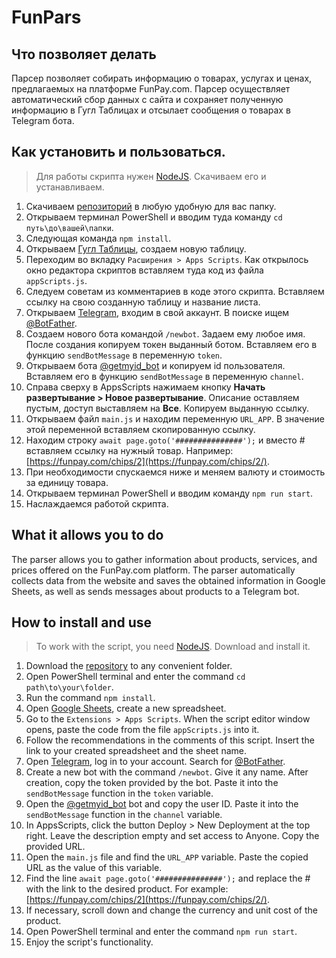 # FunPars

## Что позволяет делать
Парсер позволяет собирать информацию о товарах, услугах и ценах, предлагаемых на платформе FunPay.com. Парсер осуществляет автоматический сбор данных с сайта и сохраняет полученную информацию в Гугл Таблицах и отсылает сообщения о товарах в Telegram бота.

## Как установить и пользоваться.

> Для работы скрипта нужен [NodeJS](https://nodejs.org/en). Скачиваем его и устанавливаем.
1. Скачиваем [репозиторий](https://github.com/sltls-m/FunPars/archive/refs/heads/main.zip) в любую удобную для вас папку.
2. Открываем терминал PowerShell и вводим туда команду `cd путь\до\вашей\папки`.
3. Следующая команда `npm install`.
4. Открываем [Гугл Таблицы](https://docs.google.com/spreadsheets/u/0/), создаем новую таблицу.
5. Переходим во вкладку `Расширения > Apps Scripts`. Как открылось окно редактора скриптов вставляем туда код из файла `appScripts.js`.
6. Следуем советам из комментариев в коде этого скрипта. Вставляем ссылку на свою созданную таблицу и название листа.
7. Открываем [Telegram](https://web.telegram.org/), входим в свой аккаунт. В поиске ищем [@BotFather](https://t.me/BotFather).
8. Создаем нового бота командой `/newbot`. Задаем ему любое имя. После создания копируем токен выданный ботом. Вставляем его в функцию `sendBotMessage` в переменную `token`.
9. Открываем бота [@getmyid_bot](https://t.me/getmyid_bot) и копируем id пользователя. Вставляем его в функцию `sendBotMessage` в переменную `channel`.
10. Справа сверху в AppsScripts нажимаем кнопку **Начать развертывание > Новое развертывание**. Описание оставляем пустым, доступ выставляем на **Все**. Копируем выданную ссылку.
11. Открываем файл `main.js` и находим переменную `URL_APP`. В значение этой переменной вставляем скопированную ссылку.
12. Находим строку `await page.goto('###############');` и вместо # вставляем ссылку на нужный товар. Например: [https://funpay.com/chips/2](https://funpay.com/chips/2/).
13. При необходимости спускаемся ниже и меняем валюту и стоимость за единицу товара.
14. Открываем терминал PowerShell и вводим команду `npm run start`.
15. Наслаждаемся работой скрипта.

## What it allows you to do
The parser allows you to gather information about products, services, and prices offered on the FunPay.com platform. The parser automatically collects data from the website and saves the obtained information in Google Sheets, as well as sends messages about products to a Telegram bot.

## How to install and use
> To work with the script, you need [NodeJS](https://nodejs.org/en). Download and install it.

1. Download the [repository](https://github.com/sltls-m/FunPars/archive/refs/heads/main.zip) to any convenient folder.
2. Open PowerShell terminal and enter the command `cd path\to\your\folder`.
3. Run the command `npm install`.
4. Open [Google Sheets](https://docs.google.com/spreadsheets/u/0/), create a new spreadsheet.
5. Go to the `Extensions > Apps Scripts`. When the script editor window opens, paste the code from the file `appScripts.js` into it.
6. Follow the recommendations in the comments of this script. Insert the link to your created spreadsheet and the sheet name.
7. Open [Telegram](https://web.telegram.org/), log in to your account. Search for [@BotFather](https://t.me/BotFather).
8. Create a new bot with the command `/newbot`. Give it any name. After creation, copy the token provided by the bot. Paste it into the `sendBotMessage` function in the `token` variable.
9. Open the [@getmyid_bot](https://t.me/getmyid_bot) bot and copy the user ID. Paste it into the `sendBotMessage` function in the `channel` variable.
10. In AppsScripts, click the button Deploy > New Deployment at the top right. Leave the description empty and set access to Anyone. Copy the provided URL.
11. Open the `main.js` file and find the `URL_APP` variable. Paste the copied URL as the value of this variable.
12. Find the line `await page.goto('###############');` and replace the # with the link to the desired product. For example: [https://funpay.com/chips/2](https://funpay.com/chips/2/).
13. If necessary, scroll down and change the currency and unit cost of the product.
14. Open PowerShell terminal and enter the command `npm run start`.
15. Enjoy the script's functionality.

